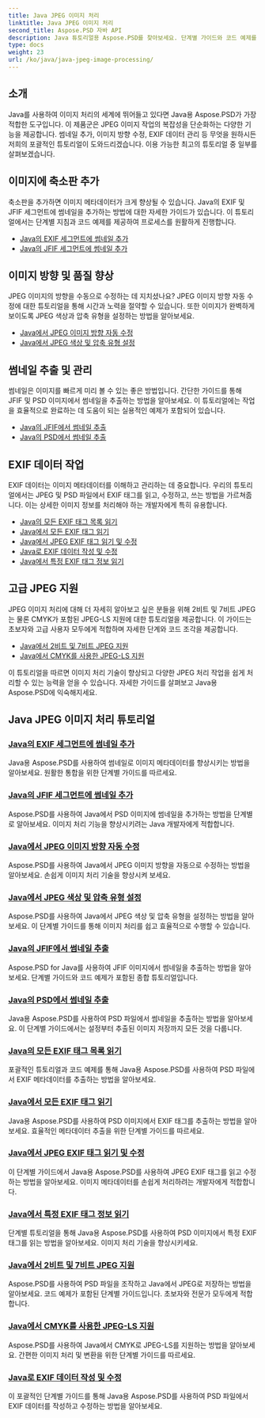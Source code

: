 ```yaml
---
title: Java JPEG 이미지 처리
linktitle: Java JPEG 이미지 처리
second_title: Aspose.PSD 자바 API
description: Java 튜토리얼용 Aspose.PSD를 찾아보세요. 단계별 가이드와 코드 예제를 통해 EXIF, JFIF, JPEG 처리 등을 처리하는 방법을 알아보세요.
type: docs
weight: 23
url: /ko/java/java-jpeg-image-processing/
---
```


## 소개

Java를 사용하여 이미지 처리의 세계에 뛰어들고 있다면 Java용 Aspose.PSD가 가장 적합한 도구입니다. 이 제품군은 JPEG 이미지 작업의 복잡성을 단순화하는 다양한 기능을 제공합니다. 썸네일 추가, 이미지 방향 수정, EXIF 데이터 관리 등 무엇을 원하시든 저희의 포괄적인 튜토리얼이 도와드리겠습니다. 이용 가능한 최고의 튜토리얼 중 일부를 살펴보겠습니다.

## 이미지에 축소판 추가

축소판을 추가하면 이미지 메타데이터가 크게 향상될 수 있습니다. Java의 EXIF 및 JFIF 세그먼트에 썸네일을 추가하는 방법에 대한 자세한 가이드가 있습니다. 이 튜토리얼에서는 단계별 지침과 코드 예제를 제공하여 프로세스를 원활하게 진행합니다.

- [Java의 EXIF 세그먼트에 썸네일 추가](./add-thumbnail-to-exif-segment-java/)
- [Java의 JFIF 세그먼트에 썸네일 추가](./add-thumbnail-to-jfif-segment-java/)

## 이미지 방향 및 품질 향상

JPEG 이미지의 방향을 수동으로 수정하는 데 지치셨나요? JPEG 이미지 방향 자동 수정에 대한 튜토리얼을 통해 시간과 노력을 절약할 수 있습니다. 또한 이미지가 완벽하게 보이도록 JPEG 색상과 압축 유형을 설정하는 방법을 알아보세요.

- [Java에서 JPEG 이미지 방향 자동 수정](./auto-correct-jpeg-image-orientation-java/)
- [Java에서 JPEG 색상 및 압축 유형 설정](./set-jpeg-color-compression-type-java/)

## 썸네일 추출 및 관리

썸네일은 이미지를 빠르게 미리 볼 수 있는 좋은 방법입니다. 간단한 가이드를 통해 JFIF 및 PSD 이미지에서 썸네일을 추출하는 방법을 알아보세요. 이 튜토리얼에는 작업을 효율적으로 완료하는 데 도움이 되는 실용적인 예제가 포함되어 있습니다.

- [Java의 JFIF에서 썸네일 추출](./extract-thumbnail-from-jfif-java/)
- [Java의 PSD에서 썸네일 추출](./extract-thumbnail-from-psd-java/)

## EXIF 데이터 작업

EXIF 데이터는 이미지 메타데이터를 이해하고 관리하는 데 중요합니다. 우리의 튜토리얼에서는 JPEG 및 PSD 파일에서 EXIF 태그를 읽고, 수정하고, 쓰는 방법을 가르쳐줍니다. 이는 상세한 이미지 정보를 처리해야 하는 개발자에게 특히 유용합니다.

- [Java의 모든 EXIF 태그 목록 읽기](./read-all-exif-tag-list-java/)
- [Java에서 모든 EXIF 태그 읽기](./read-all-exif-tags-java/)
- [Java에서 JPEG EXIF 태그 읽기 및 수정](./read-modify-jpeg-exif-tags-java/)
- [Java로 EXIF 데이터 작성 및 수정](./write-modify-exif-data-java/)
- [Java에서 특정 EXIF 태그 정보 읽기](./read-specific-exif-tags-info-java/)

## 고급 JPEG 지원

JPEG 이미지 처리에 대해 더 자세히 알아보고 싶은 분들을 위해 2비트 및 7비트 JPEG는 물론 CMYK가 포함된 JPEG-LS 지원에 대한 튜토리얼을 제공합니다. 이 가이드는 초보자와 고급 사용자 모두에게 적합하며 자세한 단계와 코드 조각을 제공합니다.

- [Java에서 2비트 및 7비트 JPEG 지원](./support-2-7-bits-jpeg-java/)
- [Java에서 CMYK를 사용한 JPEG-LS 지원](./support-jpeg-ls-cmyk-java/)

이 튜토리얼을 따르면 이미지 처리 기술이 향상되고 다양한 JPEG 처리 작업을 쉽게 처리할 수 있는 능력을 얻을 수 있습니다. 자세한 가이드를 살펴보고 Java용 Aspose.PSD에 익숙해지세요.
## Java JPEG 이미지 처리 튜토리얼
### [Java의 EXIF 세그먼트에 썸네일 추가](./add-thumbnail-to-exif-segment-java/)
Java용 Aspose.PSD를 사용하여 썸네일로 이미지 메타데이터를 향상시키는 방법을 알아보세요. 원활한 통합을 위한 단계별 가이드를 따르세요.
### [Java의 JFIF 세그먼트에 썸네일 추가](./add-thumbnail-to-jfif-segment-java/)
Aspose.PSD를 사용하여 Java에서 PSD 이미지에 썸네일을 추가하는 방법을 단계별로 알아보세요. 이미지 처리 기능을 향상시키려는 Java 개발자에게 적합합니다.
### [Java에서 JPEG 이미지 방향 자동 수정](./auto-correct-jpeg-image-orientation-java/)
Aspose.PSD를 사용하여 Java에서 JPEG 이미지 방향을 자동으로 수정하는 방법을 알아보세요. 손쉽게 이미지 처리 기술을 향상시켜 보세요.
### [Java에서 JPEG 색상 및 압축 유형 설정](./set-jpeg-color-compression-type-java/)
Aspose.PSD를 사용하여 Java에서 JPEG 색상 및 압축 유형을 설정하는 방법을 알아보세요. 이 단계별 가이드를 통해 이미지 처리를 쉽고 효율적으로 수행할 수 있습니다.
### [Java의 JFIF에서 썸네일 추출](./extract-thumbnail-from-jfif-java/)
Aspose.PSD for Java를 사용하여 JFIF 이미지에서 썸네일을 추출하는 방법을 알아보세요. 단계별 가이드와 코드 예제가 포함된 종합 튜토리얼입니다.
### [Java의 PSD에서 썸네일 추출](./extract-thumbnail-from-psd-java/)
Java용 Aspose.PSD를 사용하여 PSD 파일에서 썸네일을 추출하는 방법을 알아보세요. 이 단계별 가이드에서는 설정부터 추출된 이미지 저장까지 모든 것을 다룹니다.
### [Java의 모든 EXIF 태그 목록 읽기](./read-all-exif-tag-list-java/)
포괄적인 튜토리얼과 코드 예제를 통해 Java용 Aspose.PSD를 사용하여 PSD 파일에서 EXIF 메타데이터를 추출하는 방법을 알아보세요.
### [Java에서 모든 EXIF 태그 읽기](./read-all-exif-tags-java/)
Java용 Aspose.PSD를 사용하여 PSD 이미지에서 EXIF 태그를 추출하는 방법을 알아보세요. 효율적인 메타데이터 추출을 위한 단계별 가이드를 따르세요.
### [Java에서 JPEG EXIF 태그 읽기 및 수정](./read-modify-jpeg-exif-tags-java/)
이 단계별 가이드에서 Java용 Aspose.PSD를 사용하여 JPEG EXIF 태그를 읽고 수정하는 방법을 알아보세요. 이미지 메타데이터를 손쉽게 처리하려는 개발자에게 적합합니다.
### [Java에서 특정 EXIF 태그 정보 읽기](./read-specific-exif-tags-info-java/)
단계별 튜토리얼을 통해 Java용 Aspose.PSD를 사용하여 PSD 이미지에서 특정 EXIF 태그를 읽는 방법을 알아보세요. 이미지 처리 기술을 향상시키세요.
### [Java에서 2비트 및 7비트 JPEG 지원](./support-2-7-bits-jpeg-java/)
Aspose.PSD를 사용하여 PSD 파일을 조작하고 Java에서 JPEG로 저장하는 방법을 알아보세요. 코드 예제가 포함된 단계별 가이드입니다. 초보자와 전문가 모두에게 적합합니다.
### [Java에서 CMYK를 사용한 JPEG-LS 지원](./support-jpeg-ls-cmyk-java/)
Aspose.PSD를 사용하여 Java에서 CMYK로 JPEG-LS를 지원하는 방법을 알아보세요. 간편한 이미지 처리 및 변환을 위한 단계별 가이드를 따르세요.
### [Java로 EXIF 데이터 작성 및 수정](./write-modify-exif-data-java/)
이 포괄적인 단계별 가이드를 통해 Java용 Aspose.PSD를 사용하여 PSD 파일에서 EXIF 데이터를 작성하고 수정하는 방법을 알아보세요.